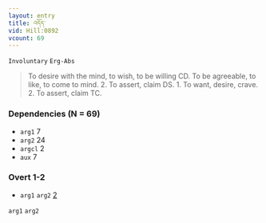 ```yaml
---
layout: entry
title: འདོད་
vid: Hill:0892
vcount: 69
---
```

`Involuntary` `Erg-Abs`
> To desire with the mind, to wish, to be willing CD\.
 To be agreeable, to like, to come to mind\.
 2\.
 To assert, claim DS\.
 1\.
 To want, desire, crave\.
 2\.
 To assert, claim TC\.

### Dependencies (N = 69)
* `arg1` 7
* `arg2` 24
* `argcl` 2
* `aux` 7


### Overt 1-2
* `arg1` `arg2` [2](#arg1-arg2)

<a name='arg1-arg2'>`arg1` `arg2`</a>
